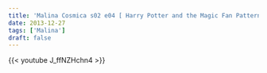 ```yaml
---
title: 'Malina Cosmica s02 e04 [ Harry Potter and the Magic Fan Patterns ] '
date: 2013-12-27
tags: ['Malina']
draft: false
---
```

{{< youtube J_ffNZHchn4 >}}

